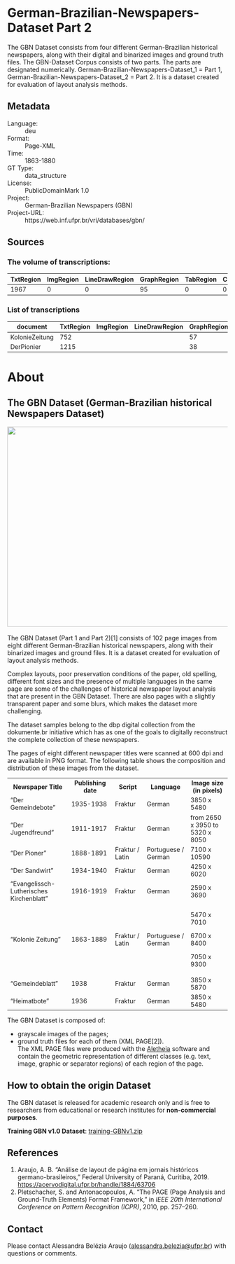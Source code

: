 <div>
   <h1 id="title">German-Brazilian-Newspapers-Dataset Part 2</h1>
   <p id="paragraph">The GBN Dataset consists from four different German-Brazilian historical
newspapers, along with their digital and binarized images and ground truth
files. The GBN-Dataset Corpus consists of two parts. 
The parts are designated numerically. 
German-Brazilian-Newspapers-Dataset_1 = Part 1,
German-Brazilian-Newspapers-Dataset_2 = Part 2.
It is a dataset created for evaluation of layout analysis methods.
</p>
   <h2>Metadata</h2>
   <dl class="grid">
      <dt id="Language">Language:</dt>
      <dd>deu</dd>
      <dt id="Format">Format:</dt>
      <dd>Page-XML</dd>
      <dt id="Time">Time:</dt>
      <dd>1863-1880</dd>
      <dt id="GTT">GT Type:</dt>
      <dd>data_structure</dd>
      <dt id="License">License:</dt>
      <dd>PublicDomainMark 1.0</dd>
      <dt id="Project">Project:</dt>
      <dd>German-Brazilian Newspapers (GBN) </dd>
      <dt id="Project-URL">Project-URL:</dt>
      <dd>https://web.inf.ufpr.br/vri/databases/gbn/</dd>
   </dl>
   <h2>Sources</h2>
   <h3>The volume of transcriptions:</h3>
   <table id="table_id">
      <thead>
         <tr>
            <th>TxtRegion</th>
            <th>ImgRegion</th>
            <th>LineDrawRegion</th>
            <th>GraphRegion</th>
            <th>TabRegion</th>
            <th>ChartRegion</th>
            <th>SepRegion</th>
            <th>MathRegion</th>
            <th>ChemRegion</th>
            <th>MusicRegion</th>
            <th>AdRegion</th>
            <th>NoiseRegion</th>
            <th>UnkownRegion</th>
            <th>CustomRegion</th>
            <th>TextLine</th>
            <th>Page</th>
         </tr>
      </thead>
      <tbody>
         <tr>
            <td>1967</td>
            <td>0</td>
            <td>0</td>
            <td>95</td>
            <td>0</td>
            <td>0</td>
            <td>467</td>
            <td>0</td>
            <td>0</td>
            <td>0</td>
            <td>0</td>
            <td>0</td>
            <td>0</td>
            <td>0</td>
            <td>0</td>
            <td>34</td>
         </tr>
      </tbody>
   </table>
   <div id="transcriptions">
      <h3>List of transcriptions</h3>
      <div>
         <table id="table_id" class="display">
            <thead>
               <tr>
                  <th>document</th>
                  <th>TxtRegion</th>
                  <th>ImgRegion</th>
                  <th>LineDrawRegion</th>
                  <th>GraphRegion</th>
                  <th>TabRegion</th>
                  <th>ChartRegion</th>
                  <th>SepRegion</th>
                  <th>MathRegion</th>
                  <th>ChemRegion</th>
                  <th>MusicRegion</th>
                  <th>AdRegion</th>
                  <th>NoiseRegion</th>
                  <th>UnkownRegion</th>
                  <th>CustomRegion</th>
                  <th>TextLine</th>
                  <th>Page</th>
               </tr>
            </thead>
            <tbody>
               <tr>
                  <td>KolonieZeitung</td>
                  <td>752</td>
                  <td/>
                  <td/>
                  <td>57</td>
                  <td/>
                  <td/>
                  <td>256</td>
                  <td/>
                  <td/>
                  <td/>
                  <td/>
                  <td/>
                  <td/>
                  <td/>
                  <td/>
                  <td>17</td>
               </tr>
               <tr>
                  <td>DerPionier</td>
                  <td>1215</td>
                  <td/>
                  <td/>
                  <td>38</td>
                  <td/>
                  <td/>
                  <td>211</td>
                  <td/>
                  <td/>
                  <td/>
                  <td/>
                  <td/>
                  <td/>
                  <td/>
                  <td/>
                  <td>17</td>
               </tr>
            </tbody>
         </table>
      </div>
   </div>
   <div id="extent">
      <h1>About</h1>
      <h2>The GBN Dataset (German-Brazilian historical Newspapers Dataset)</h2>
      <p>
         <img fetchpriority="high"
              decoding="async"
              class="size-full wp-image-566 aligncenter"
              src="GBNdatabase.png"
              alt=""
              width="1372"
              height="457"
              srcset="GBNdatabase.png 1372w, GBNdatabase-300x100.png 300w, GBNdatabase-768x256.png 768w, GBNdatabase-1024x341.png 1024w, GBNdatabase-360x120.png 360w"
              sizes="(max-width: 1372px) 100vw, 1372px"/>
      </p>
      <p>The GBN Dataset (Part 1 and Part 2)[1] consists of 102 page images from eight different German-Brazilian historical newspapers, along with their binarized images and ground files. It is a dataset created for evaluation of layout analysis methods.</p>
      <p>Complex layouts, poor preservation conditions of the paper, old spelling, different font sizes and the presence of multiple languages in the same page are some of the challenges of historical newspaper layout analysis that are present in the GBN Dataset. There are also pages with a slightly transparent paper and some blurs, which makes the dataset more challenging.</p>
      <p>The dataset samples belong to the dbp digital collection from the dokumente.br initiative which has as one of the goals to digitally reconstruct the complete collection of these newspapers.</p>
      <p>The pages of eight different newspaper titles were scanned at 600 dpi and are available in PNG format. The following table shows the composition and distribution of these images from the dataset.</p>
      <table>
         <tbody>
            <tr>
               <td style="width: 127.75px;text-align: center">
                  <strong>Newspaper Title</strong>
               </td>
               <td style="width: 88.35px;text-align: center">
                  <strong>Publishing date</strong>
               </td>
               <td style="width: 60.4px;text-align: center">
                  <strong>Script</strong>
               </td>
               <td style="width: 87.4333px;text-align: center">
                  <strong>Language</strong>
               </td>
               <td style="width: 83.0667px;text-align: center">
                  <strong>Image size (in pixels)</strong>
               </td>
            </tr>
            <tr>
               <td style="width: 127.75px;text-align: left">“Der Gemeindebote”</td>
               <td style="width: 88.35px">1935-1938</td>
               <td style="width: 60.4px">Fraktur</td>
               <td style="width: 87.4333px">German</td>
               <td style="width: 83.0667px">3850 x 5480</td>
            </tr>
            <tr>
               <td style="width: 127.75px;text-align: left">“Der Jugendfreund”</td>
               <td style="width: 88.35px">1911-1917</td>
               <td style="width: 60.4px">Fraktur</td>
               <td style="width: 87.4333px">German</td>
               <td style="width: 83.0667px">from 2650 x 3950 to 5320 x 8050</td>
            </tr>
            <tr>
               <td style="width: 127.75px;text-align: left">“Der Pioner”</td>
               <td style="width: 88.35px">1888-1891</td>
               <td style="width: 60.4px">Fraktur / Latin</td>
               <td style="width: 87.4333px">Portuguese / German</td>
               <td style="width: 83.0667px">7100 x 10590</td>
            </tr>
            <tr>
               <td style="width: 127.75px;text-align: left">“Der Sandwirt”</td>
               <td style="width: 88.35px">1934-1940</td>
               <td style="width: 60.4px">Fraktur</td>
               <td style="width: 87.4333px">German</td>
               <td style="width: 83.0667px">4250 x 6020</td>
            </tr>
            <tr>
               <td style="width: 127.75px;text-align: left">“Evangelissch-Lutherisches Kirchenblatt”</td>
               <td style="width: 88.35px">1916-1919</td>
               <td style="width: 60.4px">Fraktur</td>
               <td style="width: 87.4333px">German</td>
               <td style="width: 83.0667px">2590 x 3690</td>
            </tr>
            <tr>
               <td style="width: 127.75px;text-align: left">“Kolonie Zeitung”</td>
               <td style="width: 88.35px">1863-1889</td>
               <td style="width: 60.4px">Fraktur / Latin</td>
               <td style="width: 87.4333px">Portuguese / German</td>
               <td style="width: 83.0667px">
                  <p>5470 x 7010</p>
                  <p>6700 x 8400</p>
                  <p>7050 x 9300</p>
               </td>
            </tr>
            <tr>
               <td style="width: 127.75px;text-align: left">“Gemeindeblatt”</td>
               <td style="width: 88.35px">1938</td>
               <td style="width: 60.4px">Fraktur</td>
               <td style="width: 87.4333px">German</td>
               <td style="width: 83.0667px">3850 x 5870</td>
            </tr>
            <tr>
               <td style="width: 127.75px;text-align: left">“Heimatbote”</td>
               <td style="width: 88.35px">1936</td>
               <td style="width: 60.4px">Fraktur</td>
               <td style="width: 87.4333px">German</td>
               <td style="width: 83.0667px">3850 x 5480</td>
            </tr>
         </tbody>
      </table>
      <p>The GBN Dataset is composed of:</p>
      <ul>
         <li>grayscale images of the pages;</li>
         <li>ground truth files for each of them (XML PAGE[2]).<br/> 
              The XML PAGE files were produced with the <a href="https://www.primaresearch.org/tools/Aletheia">Aletheia</a> software and 
              contain the geometric representation of different classes (e.g. text, image, graphic or separator regions) of each region of the page. 
          </li>
      </ul>
      <h2>How to obtain the origin Dataset</h2>
      <p>The GBN dataset is released for academic research only and is free to researchers from educational or research institutes for <strong>non-commercial purposes</strong>.</p>
      <p>
         <strong>Training GBN v1.0 Dataset</strong>: <a href="http://www.inf.ufpr.br/vri/databases/training-GBNv1.zip">training-GBNv1.zip</a>
      </p>
      <h2>References</h2>
      <ol>
         <li>Araujo, A. B.  “Análise de layout de página em jornais históricos germano-brasileiros,” Federal University of Paraná, Curitiba, 2019. <a href="https://acervodigital.ufpr.br/handle/1884/63706">https://acervodigital.ufpr.br/handle/1884/63706</a>
         </li>
         <li>Pletschacher, S. and Antonacopoulos, A. “The PAGE (Page Analysis and Ground-Truth Elements) Format Framework,” in <em>IEEE 20th International Conference on Pattern Recognition (ICPR)</em>, 2010, pp. 257–260.</li>
      </ol>
      <h2>Contact</h2>
      <p>Please contact Alessandra Belézia Araujo (<a href="mailto:alessandra.belezia@ufpr.br">alessandra.belezia@ufpr.br</a>) with questions or comments.<a href="https://web.inf.ufpr.br/vri/icdar2019-gbnla/"/>
      </p>
   </div>
</div>

